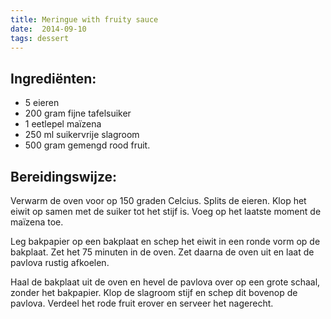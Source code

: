 ```yaml
---
title: Meringue with fruity sauce
date:  2014-09-10
tags: dessert
---
```

Ingrediënten:
-------------

-   5 eieren
-   200 gram fijne tafelsuiker
-   1 eetlepel maïzena
-   250 ml suikervrije slagroom
-   500 gram gemengd rood fruit.

Bereidingswijze:
----------------

Verwarm de oven voor op 150 graden Celcius. Splits de eieren. Klop het
eiwit op samen met de suiker tot het stijf is. Voeg op het laatste
moment de maïzena toe.

Leg bakpapier op een bakplaat en schep het eiwit in een ronde vorm op de
bakplaat. Zet het 75 minuten in de oven. Zet daarna de oven uit en laat
de pavlova rustig afkoelen.

Haal de bakplaat uit de oven en hevel de pavlova over op een grote
schaal, zonder het bakpapier. Klop de slagroom stijf en schep dit
bovenop de pavlova. Verdeel het rode fruit erover en serveer het
nagerecht.


